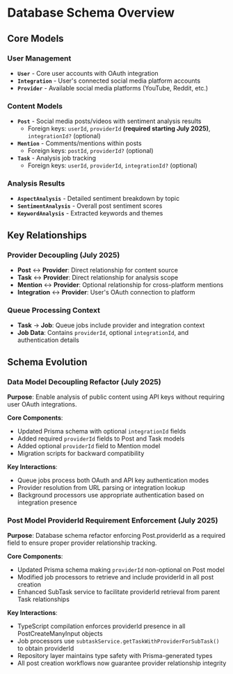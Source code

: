 # Database Schema Overview

## Core Models

### User Management
- **`User`** - Core user accounts with OAuth integration
- **`Integration`** - User's connected social media platform accounts
- **`Provider`** - Available social media platforms (YouTube, Reddit, etc.)

### Content Models
- **`Post`** - Social media posts/videos with sentiment analysis results
  - Foreign keys: `userId`, `providerId` **(required starting July 2025)**, `integrationId?` (optional)
- **`Mention`** - Comments/mentions within posts
  - Foreign keys: `postId`, `providerId?` (optional)
- **`Task`** - Analysis job tracking
  - Foreign keys: `userId`, `providerId`, `integrationId?` (optional)

### Analysis Results
- **`AspectAnalysis`** - Detailed sentiment breakdown by topic
- **`SentimentAnalysis`** - Overall post sentiment scores
- **`KeywordAnalysis`** - Extracted keywords and themes

## Key Relationships

### Provider Decoupling (July 2025)
- **Post** ↔ **Provider**: Direct relationship for content source
- **Task** ↔ **Provider**: Direct relationship for analysis scope  
- **Mention** ↔ **Provider**: Optional relationship for cross-platform mentions
- **Integration** ↔ **Provider**: User's OAuth connection to platform

### Queue Processing Context
- **Task** → **Job**: Queue jobs include provider and integration context
- **Job Data**: Contains `providerId`, optional `integrationId`, and authentication details

## Schema Evolution

### Data Model Decoupling Refactor (July 2025)

**Purpose**: Enable analysis of public content using API keys without requiring user OAuth integrations.

**Core Components**:
- Updated Prisma schema with optional `integrationId` fields
- Added required `providerId` fields to Post and Task models
- Added optional `providerId` field to Mention model
- Migration scripts for backward compatibility

**Key Interactions**:
- Queue jobs process both OAuth and API key authentication modes
- Provider resolution from URL parsing or integration lookup
- Background processors use appropriate authentication based on integration presence

### Post Model ProviderId Requirement Enforcement (July 2025)

**Purpose**: Database schema refactor enforcing Post.providerId as a required field to ensure proper provider relationship tracking.

**Core Components**:
- Updated Prisma schema making `providerId` non-optional on Post model
- Modified job processors to retrieve and include providerId in all post creation
- Enhanced SubTask service to facilitate providerId retrieval from parent Task relationships

**Key Interactions**:
- TypeScript compilation enforces providerId presence in all PostCreateManyInput objects
- Job processors use `subtaskService.getTaskWithProviderForSubTask()` to obtain providerId
- Repository layer maintains type safety with Prisma-generated types
- All post creation workflows now guarantee provider relationship integrity
